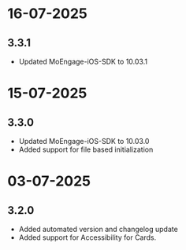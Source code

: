 # 16-07-2025

## 3.3.1

- Updated MoEngage-iOS-SDK to 10.03.1

# 15-07-2025

## 3.3.0

- Updated MoEngage-iOS-SDK to 10.03.0
- Added support for file based initialization

# 03-07-2025

## 3.2.0

- Added automated version and changelog update
- Added support for Accessibility for Cards.
